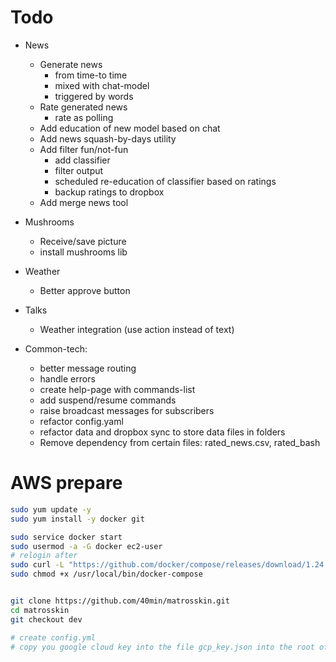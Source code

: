 # Todo
    
* News
    * Generate news 
        - from time-to time 
        - mixed with chat-model
        - triggered by words
    * Rate generated news
        * rate as polling
    * Add education of new model based on chat
    * Add news squash-by-days utility
    * Add filter fun/not-fun
        * add classifier
        * filter output
        * scheduled re-education of classifier based on ratings
        * backup ratings to dropbox
    * Add merge news tool

* Mushrooms
    * Receive/save picture
    * install mushrooms lib
    
* Weather
    * Better approve button
        
* Talks
    * Weather integration (use action instead of text)

* Common-tech:
    * better message routing
    * handle errors
    * create help-page with commands-list
    * add suspend/resume commands
    * raise broadcast messages for subscribers
    * refactor config.yaml
    * refactor data and dropbox sync to store data files in folders
    * Remove dependency from certain files: rated_news.csv, rated_bash
    
# AWS prepare
```bash
sudo yum update -y
sudo yum install -y docker git

sudo service docker start
sudo usermod -a -G docker ec2-user
# relogin after
sudo curl -L "https://github.com/docker/compose/releases/download/1.24.1/docker-compose-$(uname -s)-$(uname -m)" -o /usr/local/bin/docker-compose
sudo chmod +x /usr/local/bin/docker-compose


git clone https://github.com/40min/matrosskin.git
cd matrosskin
git checkout dev

# create config.yml
# copy you google cloud key into the file gcp_key.json into the root of the project

```
    